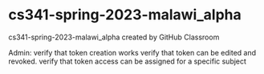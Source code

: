 # cs341-spring-2023-malawi_alpha
cs341-spring-2023-malawi_alpha created by GitHub Classroom

Admin:
verify that token creation works
verify that token can be edited and revoked.
verify that token access can be assigned for a specific subject

